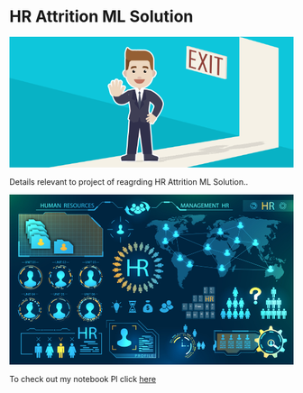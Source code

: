 # HR Attrition ML Solution


![enter image description here](https://github.com/BhavnaJadhav/BRJ_Repo1/blob/main/Attrtion.png?raw=true)

Details relevant to project  of reagrding  HR Attrition ML Solution..

![enter image description here](https://github.com/BhavnaJadhav/BRJ_Repo1/blob/main/hr-analytics-10.jpg?raw=true)


To check out my notebook Pl click [here](https://github.com/BhavnaJadhav/BRJ_Repo1/blob/main/HR_Analytics.ipynb)
